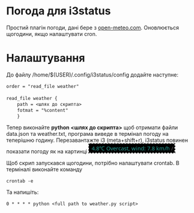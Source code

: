 # Погода для i3status

Простий плагін погоди, дані бере з [open-meteo.com](https://open-meteo.com).
Оновлюється щогодини, якщо налаштувати cron.

# Налаштування

До файлу /home/$(USER)/.config/i3status/config додайте наступне:

```
order = "read_file weather"

read_file weather {
    path = <шлях до скрипта>
    fotmat = "%content"
    }
```

Тепер виконайте __python <шлях до скрипта>__ щоб отримати файли data.json та weather.txt, програма виведе в термінал погоду на теперішню годину.
Перезавантажте i3 (meta+shift+r), i3status повинен показати погоду як на картинці 
![weather on i3status](view.png)

Щоб скрип запускався щогодини, потрібно налаштувати crontab.
В терміналі виконайте команду

```
crontab -e

```

Та напишіть:

```crontab
0 * * * * python <full path to weather.py script>
```

